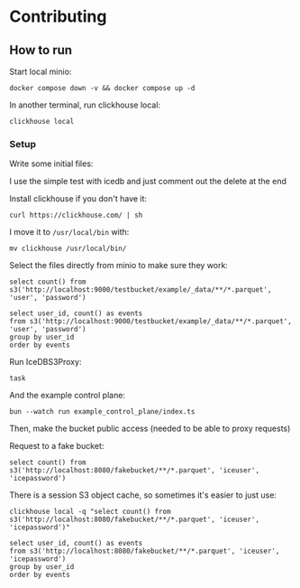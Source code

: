 # Contributing

## How to run

Start local minio:

```
docker compose down -v && docker compose up -d
```

In another terminal, run clickhouse local:

```
clickhouse local
```

### Setup

Write some initial files:

I use the simple test with icedb and just comment out the delete at the end

Install clickhouse if you don't have it:

```
curl https://clickhouse.com/ | sh
```

I move it to `/usr/local/bin` with:

```
mv clickhouse /usr/local/bin/
```

Select the files directly from minio to make sure they work:

```
select count() from s3('http://localhost:9000/testbucket/example/_data/**/*.parquet', 'user', 'password')
```
```
select user_id, count() as events
from s3('http://localhost:9000/testbucket/example/_data/**/*.parquet', 'user', 'password')
group by user_id
order by events
```

Run IceDBS3Proxy:
```
task
```

And the example control plane:
```
bun --watch run example_control_plane/index.ts
```

Then, make the bucket public access (needed to be able to proxy requests)

Request to a fake bucket:

```
select count() from s3('http://localhost:8080/fakebucket/**/*.parquet', 'iceuser', 'icepassword')
```

There is a session S3 object cache, so sometimes it's easier to just use:

```
clickhouse local -q "select count() from s3('http://localhost:8080/fakebucket/**/*.parquet', 'iceuser', 'icepassword')"
```

```
select user_id, count() as events
from s3('http://localhost:8080/fakebucket/**/*.parquet', 'iceuser', 'icepassword')
group by user_id
order by events
```